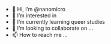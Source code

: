 - 👋 Hi, I’m @nanomicro
- 👀 I’m interested in 
- 🌱 I’m currently learning queer studies
- 💞️ I’m looking to collaborate on ...
- 📫 How to reach me ...

<!---
nanomicro/nanomicro is a ✨ special ✨ repository because its `README.md` (this file) appears on your GitHub profile.
You can click the Preview link to take a look at your changes.
--->
